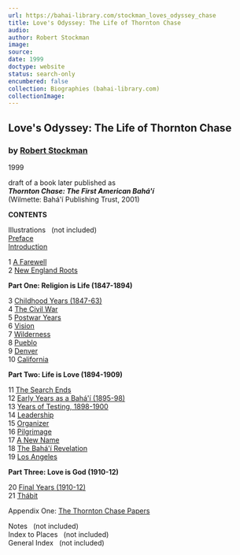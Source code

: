```yaml
---
url: https://bahai-library.com/stockman_loves_odyssey_chase
title: Love's Odyssey: The Life of Thornton Chase
audio: 
author: Robert Stockman
image: 
source: 
date: 1999
doctype: website
status: search-only
encumbered: false
collection: Biographies (bahai-library.com)
collectionImage: 
---
```



## Love's Odyssey: The Life of Thornton Chase

### by [Robert Stockman](https://bahai-library.com/author/Robert+Stockman)

1999


  
draft of a book later published as  
**_Thornton Chase: The First American Bahá'í_**  
(Wilmette: Bahá'í Publishing Trust, 2001)

  
**CONTENTS**    
  
Illustrations   (not included)      
[Preface](http://bahai-library.com/books/t.chase/ch.preface.html)      
[Introduction](http://bahai-library.com/books/t.chase/ch.preface.html#intro)      
  
1   [A Farewell](http://bahai-library.com/books/t.chase/ch.chapt01.html)      
2   [New England Roots](http://bahai-library.com/books/t.chase/ch.chapt02.html)        
  
**Part One: Religion is Life (1847-1894)**    
  
3   [Childhood Years (1847-63)](http://bahai-library.com/books/t.chase/ch.chapt03.html)      
4   [The Civil War](http://bahai-library.com/books/t.chase/ch.chapt04.html)      
5   [Postwar Years](http://bahai-library.com/books/t.chase/ch.chapt05.html)      
6   [Vision](http://bahai-library.com/books/t.chase/ch.chapt06.html)      
7   [Wilderness](http://bahai-library.com/books/t.chase/ch.chapt07.html)      
8   [Pueblo](http://bahai-library.com/books/t.chase/ch.chapt08.html)      
9   [Denver](http://bahai-library.com/books/t.chase/ch.chapt09.html)      
10  [California](http://bahai-library.com/books/t.chase/ch.chapt10.html)        
  
**Part Two: Life is Love (1894-1909)**    
  
11  [The Search Ends](http://bahai-library.com/books/t.chase/ch.chapt11.html)      
12  [Early Years as a Bahá'í (1895-98)](http://bahai-library.com/books/t.chase/ch.chapt12.html)      
13  [Years of Testing, 1898-1900](http://bahai-library.com/books/t.chase/ch.chapt13.html)      
14  [Leadership](http://bahai-library.com/books/t.chase/ch.chapt14.html)      
15  [Organizer](http://bahai-library.com/books/t.chase/ch.chapt15.html)      
16  [Pilgrimage](http://bahai-library.com/books/t.chase/ch.chapt16.html)      
17  [A New Name](http://bahai-library.com/books/t.chase/ch.chapt17.html)      
18  [The Bahá'í Revelation](http://bahai-library.com/books/t.chase/ch.chapt18.html)      
19  [Los Angeles](http://bahai-library.com/books/t.chase/ch.chapt19.html)        
  
**Part Three: Love is God (1910-12)**      
  
20  [Final Years (1910-12)](http://bahai-library.com/books/t.chase/ch.chapt20.html)      
21  [Thábit](http://bahai-library.com/books/t.chase/ch.chapt21.html)      
  
Appendix One: [The Thornton Chase Papers](http://bahai-library.com/books/t.chase/ch.appndx1.html)      
  
Notes   (not included)      
Index to Places   (not included)      
General Index   (not included)